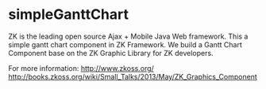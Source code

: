simpleGanttChart
================

ZK is the leading open source Ajax + Mobile Java Web framework.
This a simple gantt chart component in ZK Framework.
We build a Gantt Chart Component base on the ZK Graphic Library for ZK developers.

For more information:
http://www.zkoss.org/
http://books.zkoss.org/wiki/Small_Talks/2013/May/ZK_Graphics_Component
